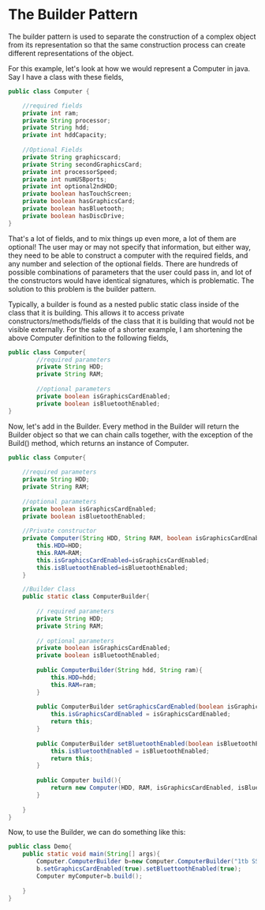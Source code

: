 # The Builder Pattern

The builder pattern is used to separate the construction of a complex object from its representation so that the same construction process can create different representations of the object. 

For this example, let's look at how we would represent a Computer in java. Say I have a class with these fields,
```java
public class Computer {

    //required fields
    private int ram;
    private String processor;
    private String hdd;
    private int hddCapacity;
    
    //Optional Fields
    private String graphicscard;
    private String secondGraphicsCard;
    private int processorSpeed;
    private int numUSBports;
    private int optional2ndHDD;
    private boolean hasTouchScreen;
    private boolean hasGraphicsCard;
    private boolean hasBluetooth;
    private boolean hasDiscDrive;
}
```
That's a lot of fields, and to mix things up even more, a lot of them are optional! The user may or may not specify that information, but either way, they need to be able to construct a computer with the required fields, and any number and selection of the optional fields. There are hundreds of possible combinations of parameters that the user could pass in, and lot of the constructors would have identical signatures, which is problematic. The solution to this problem is the builder pattern.

Typically, a builder is found as a nested public static class inside of the class that it is building. This allows it to access private constructors/methods/fields of the class that it is building that would not be visible externally. For the sake of a shorter example, I am shortening the above Computer definition to the following fields,

```java
public class Computer{
        //required parameters
        private String HDD;
        private String RAM;
    
        //optional parameters
        private boolean isGraphicsCardEnabled;
        private boolean isBluetoothEnabled;
}
```

Now, let's add in the Builder. Every method in the Builder will return the Builder object so that we can chain calls together, with the exception of the Build() method, which returns an instance of Computer.


```java
public class Computer{
    
    //required parameters
    private String HDD;
    private String RAM;
    
    //optional parameters
    private boolean isGraphicsCardEnabled;
    private boolean isBluetoothEnabled;
    
    //Private constructor
    private Computer(String HDD, String RAM, boolean isGraphicsCardEnabled, boolean isBluetoothEnabled){
        this.HDD=HDD;
        this.RAM=RAM;
        this.isGraphicsCardEnabled=isGraphicsCardEnabled;
        this.isBluetoothEnabled=isBluetoothEnabled;
    }

    //Builder Class
    public static class ComputerBuilder{
    
        // required parameters
        private String HDD;
        private String RAM;
    
        // optional parameters
        private boolean isGraphicsCardEnabled;
        private boolean isBluetoothEnabled;
    
        public ComputerBuilder(String hdd, String ram){ 
            this.HDD=hdd;
            this.RAM=ram;
        }
    
        public ComputerBuilder setGraphicsCardEnabled(boolean isGraphicsCardEnabled) {
            this.isGraphicsCardEnabled = isGraphicsCardEnabled;
            return this;
        }
    
        public ComputerBuilder setBluetoothEnabled(boolean isBluetoothEnabled) {
            this.isBluetoothEnabled = isBluetoothEnabled;
            return this;
        }
    
        public Computer build(){
            return new Computer(HDD, RAM, isGraphicsCardEnabled, isBluetoothEnabled);
        }
    
    }
}
```

Now, to use the Builder, we can do something like this:
```java
public class Demo{
    public static void main(String[] args){
        Computer.ComputerBuilder b=new Computer.ComputerBuilder("1tb SSD", "16gb");
        b.setGraphicsCardEnabled(true).setBluettoothEnabled(true);
        Computer myComputer=b.build();
        
    }
}


```